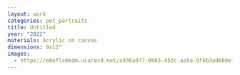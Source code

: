```yaml
---
layout: work
categories: pet_portraits
title: Untitled
year: "2022"
materials: Acrylic on canvas
dimensions: 9x12"
images:
  - https://e8eflx6kdm.ucarecd.net/a936a977-0b65-452c-aa5a-9f6b3ad669ef/-/resize/2400/-/quality/lightest/-/format/auto/
---
```


